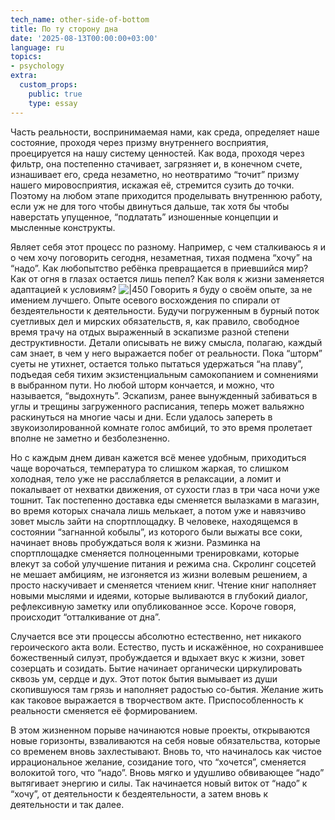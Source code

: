 ```yaml
---
tech_name: other-side-of-bottom
title: По ту сторону дна
date: '2025-08-13T00:00:00+03:00'
language: ru
topics:
- psychology
extra:
  custom_props:
    public: true
    type: essay
---
```


Часть реальности, воспринимаемая нами, как среда, определяет наше состояние, проходя через призму внутреннего восприятия, проецируется на нашу систему ценностей. Как вода, проходя через фильтр, она постепенно стачивает, загрязняет и, в конечном счете, изнашивает его, среда незаметно, но неотвратимо “точит” призму нашего мировосприятия, искажая её, стремится сузить до точки. Поэтому на любом этапе приходится проделывать внутреннюю работу, если уж не для того чтобы двинуться дальше, так хотя бы чтобы наверстать упущенное, “подлатать” изношенные концепции и мысленные конструкты.

Являет себя этот процесс по разному. Например, с чем сталкиваюсь я и о чем хочу поговорить сегодня, незаметная, тихая подмена “хочу” на “надо”. Как любопытство ребёнка превращается в приевшийся мир? Как от огня в глазах остается лишь пепел? Как воля к жизни заменяется адаптацией к условиям?
![|450](/images/phoenix.png)
Говорить я буду о своём опыте, за не имением лучшего. Опыте осевого восхождения по спирали от бездеятельности к деятельности. Будучи погруженным в бурный поток суетливых дел и мирских обязательств, я, как правило, свободное время трачу на отдых выраженный в эскапизме разной степени деструктивности. Детали описывать не вижу смысла, полагаю, каждый сам знает, в чем у него выражается побег от реальности. Пока “шторм” суеты не утихнет, остается только пытаться удержаться “на плаву”, подъедая себя тихим экзистенциальным самокопанием и сомнениями в выбранном пути. Но любой шторм кончается, и можно, что называется, “выдохнуть”. Эскапизм, ранее вынужденный забиваться в углы и трещины загруженного расписания, теперь может вальяжно раскинуться на многие часы и дни. Если удалось запереть в звукоизолированной комнате голос амбиций, то это время пролетает вполне не заметно и безболезненно.

Но с каждым днем диван кажется всё менее удобным, приходиться чаще ворочаться, температура то слишком жаркая, то слишком холодная, тело уже не расслабляется в релаксации, а ломит и покалывает от нехватки движения, от сухости глаз в три часа ночи уже тошнит. Так постепенно доставка еды сменяется вылазками в магазин, во время которых сначала лишь мелькает, а потом уже и навязчиво зовет мысль зайти на спортплощадку. В человеке, находящемся в состоянии “загнанной кобылы”, из которого были выжаты все соки, начинает вновь пробуждаться воля к жизни. Разминка на спортплощадке сменяется полноценными тренировками, которые влекут за собой улучшение питания и режима сна. Скролинг соцсетей не мешает амбициям, не изгоняется из жизни волевым решением, а просто наскучивает и сменяется чтением книг. Чтение книг наполняет новыми мыслями и идеями, которые выливаются в глубокий диалог, рефлексивную заметку или опубликованное эссе. Короче говоря, происходит “отталкивание от дна”.

Случается все эти процессы абсолютно естественно, нет никакого героического акта воли. Естество, пусть и искажённое, но сохранившее божественный силуэт, пробуждается и вдыхает вкус к жизни, зовет созерцать и созидать. Бытие начинает органически циркулировать сквозь ум, сердце и дух. Этот поток бытия вымывает из души скопившуюся там грязь и наполняет радостью со-бытия. Желание жить как таковое выражается в творчеством акте. Приспособленность к реальности сменяется её формированием.

В этом жизненном порыве начинаются новые проекты, открываются новые горизонты, взваливаются на себя новые обязательства, которые со временем вновь захлестывают. Вновь то, что начиналось как чистое иррациональное желание, созидание того, что “хочется”, сменяется волокитой того, что “надо”. Вновь мягко и удушливо обвивающее “надо” вытягивает энергию и силы. Так начинается новый виток от “надо” к “хочу”, от деятельности к бездеятельности, а затем вновь к деятельности и так далее.